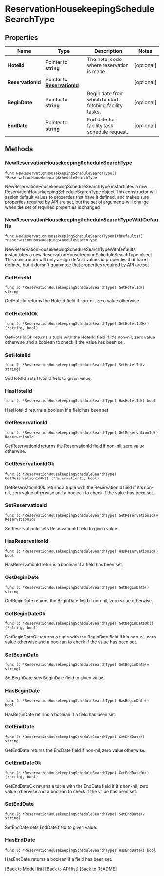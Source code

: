 # ReservationHousekeepingScheduleSearchType

## Properties

Name | Type | Description | Notes
------------ | ------------- | ------------- | -------------
**HotelId** | Pointer to **string** | The hotel code where reservation is made. | [optional] 
**ReservationId** | Pointer to [**ReservationId**](ReservationId.md) |  | [optional] 
**BeginDate** | Pointer to **string** | Begin date from which to start fetching facility tasks. | [optional] 
**EndDate** | Pointer to **string** | End date for facility task schedule request. | [optional] 

## Methods

### NewReservationHousekeepingScheduleSearchType

`func NewReservationHousekeepingScheduleSearchType() *ReservationHousekeepingScheduleSearchType`

NewReservationHousekeepingScheduleSearchType instantiates a new ReservationHousekeepingScheduleSearchType object
This constructor will assign default values to properties that have it defined,
and makes sure properties required by API are set, but the set of arguments
will change when the set of required properties is changed

### NewReservationHousekeepingScheduleSearchTypeWithDefaults

`func NewReservationHousekeepingScheduleSearchTypeWithDefaults() *ReservationHousekeepingScheduleSearchType`

NewReservationHousekeepingScheduleSearchTypeWithDefaults instantiates a new ReservationHousekeepingScheduleSearchType object
This constructor will only assign default values to properties that have it defined,
but it doesn't guarantee that properties required by API are set

### GetHotelId

`func (o *ReservationHousekeepingScheduleSearchType) GetHotelId() string`

GetHotelId returns the HotelId field if non-nil, zero value otherwise.

### GetHotelIdOk

`func (o *ReservationHousekeepingScheduleSearchType) GetHotelIdOk() (*string, bool)`

GetHotelIdOk returns a tuple with the HotelId field if it's non-nil, zero value otherwise
and a boolean to check if the value has been set.

### SetHotelId

`func (o *ReservationHousekeepingScheduleSearchType) SetHotelId(v string)`

SetHotelId sets HotelId field to given value.

### HasHotelId

`func (o *ReservationHousekeepingScheduleSearchType) HasHotelId() bool`

HasHotelId returns a boolean if a field has been set.

### GetReservationId

`func (o *ReservationHousekeepingScheduleSearchType) GetReservationId() ReservationId`

GetReservationId returns the ReservationId field if non-nil, zero value otherwise.

### GetReservationIdOk

`func (o *ReservationHousekeepingScheduleSearchType) GetReservationIdOk() (*ReservationId, bool)`

GetReservationIdOk returns a tuple with the ReservationId field if it's non-nil, zero value otherwise
and a boolean to check if the value has been set.

### SetReservationId

`func (o *ReservationHousekeepingScheduleSearchType) SetReservationId(v ReservationId)`

SetReservationId sets ReservationId field to given value.

### HasReservationId

`func (o *ReservationHousekeepingScheduleSearchType) HasReservationId() bool`

HasReservationId returns a boolean if a field has been set.

### GetBeginDate

`func (o *ReservationHousekeepingScheduleSearchType) GetBeginDate() string`

GetBeginDate returns the BeginDate field if non-nil, zero value otherwise.

### GetBeginDateOk

`func (o *ReservationHousekeepingScheduleSearchType) GetBeginDateOk() (*string, bool)`

GetBeginDateOk returns a tuple with the BeginDate field if it's non-nil, zero value otherwise
and a boolean to check if the value has been set.

### SetBeginDate

`func (o *ReservationHousekeepingScheduleSearchType) SetBeginDate(v string)`

SetBeginDate sets BeginDate field to given value.

### HasBeginDate

`func (o *ReservationHousekeepingScheduleSearchType) HasBeginDate() bool`

HasBeginDate returns a boolean if a field has been set.

### GetEndDate

`func (o *ReservationHousekeepingScheduleSearchType) GetEndDate() string`

GetEndDate returns the EndDate field if non-nil, zero value otherwise.

### GetEndDateOk

`func (o *ReservationHousekeepingScheduleSearchType) GetEndDateOk() (*string, bool)`

GetEndDateOk returns a tuple with the EndDate field if it's non-nil, zero value otherwise
and a boolean to check if the value has been set.

### SetEndDate

`func (o *ReservationHousekeepingScheduleSearchType) SetEndDate(v string)`

SetEndDate sets EndDate field to given value.

### HasEndDate

`func (o *ReservationHousekeepingScheduleSearchType) HasEndDate() bool`

HasEndDate returns a boolean if a field has been set.


[[Back to Model list]](../README.md#documentation-for-models) [[Back to API list]](../README.md#documentation-for-api-endpoints) [[Back to README]](../README.md)


